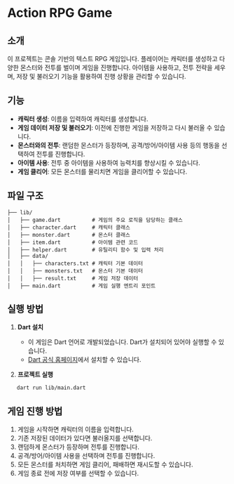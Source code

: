 # Action RPG Game

## 소개
이 프로젝트는 콘솔 기반의 텍스트 RPG 게임입니다. 플레이어는 캐릭터를 생성하고 다양한 몬스터와 전투를 벌이며 게임을 진행합니다. 아이템을 사용하고, 전투 전략을 세우며, 저장 및 불러오기 기능을 활용하여 진행 상황을 관리할 수 있습니다.

## 기능
- **캐릭터 생성**: 이름을 입력하여 캐릭터를 생성합니다.
- **게임 데이터 저장 및 불러오기**: 이전에 진행한 게임을 저장하고 다시 불러올 수 있습니다.
- **몬스터와의 전투**: 랜덤한 몬스터가 등장하며, 공격/방어/아이템 사용 등의 행동을 선택하여 전투를 진행합니다.
- **아이템 사용**: 전투 중 아이템을 사용하여 능력치를 향상시킬 수 있습니다.
- **게임 클리어**: 모든 몬스터를 물리치면 게임을 클리어할 수 있습니다.

## 파일 구조
```
├── lib/
│   ├── game.dart          # 게임의 주요 로직을 담당하는 클래스
│   ├── character.dart     # 캐릭터 클래스
│   ├── monster.dart       # 몬스터 클래스
│   ├── item.dart          # 아이템 관련 코드
│   ├── helper.dart        # 유틸리티 함수 및 입력 처리
│   ├── data/
│   │   ├── characters.txt # 캐릭터 기본 데이터
│   │   ├── monsters.txt   # 몬스터 기본 데이터
│   │   ├── result.txt     # 게임 저장 데이터
│   ├── main.dart          # 게임 실행 엔트리 포인트
```

## 실행 방법
1. **Dart 설치**
   - 이 게임은 Dart 언어로 개발되었습니다. Dart가 설치되어 있어야 실행할 수 있습니다.
   - [Dart 공식 홈페이지](https://dart.dev/get-dart)에서 설치할 수 있습니다.

2. **프로젝트 실행**
```
   dart run lib/main.dart
```

## 게임 진행 방법
1. 게임을 시작하면 캐릭터의 이름을 입력합니다.
2. 기존 저장된 데이터가 있다면 불러올지를 선택합니다.
3. 랜덤하게 몬스터가 등장하며 전투를 진행합니다.
4. 공격/방어/아이템 사용을 선택하며 전투를 진행합니다.
5. 모든 몬스터를 처치하면 게임 클리어, 패배하면 재시도할 수 있습니다.
6. 게임 종료 전에 저장 여부를 선택할 수 있습니다.
